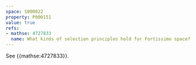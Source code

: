 ```yaml
---
space: S000022
property: P000151
value: true
refs:
- mathse: 4727833
  name: What kinds of selection principles hold for Fortissimo space?
---
```


See {{mathse:4727833}}.